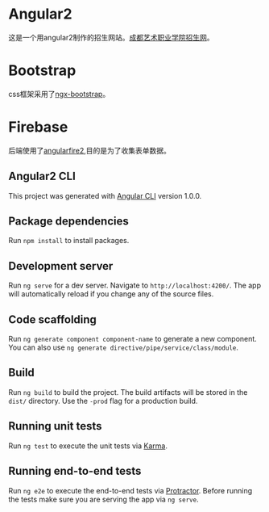 # Angular2 

这是一个用angular2制作的招生网站。[成都艺术职业学院招生网](http://www.cdartprozs.com/)。

# Bootstrap

css框架采用了[ngx-bootstrap](https://github.com/valor-software/ngx-bootstrap)。

# Firebase

后端使用了[angularfire2](https://github.com/angular/angularfire2),目的是为了收集表单数据。

## Angular2 CLI

This project was generated with [Angular CLI](https://github.com/angular/angular-cli) version 1.0.0.

## Package dependencies

Run `npm install` to install packages.

## Development server

Run `ng serve` for a dev server. Navigate to `http://localhost:4200/`. The app will automatically reload if you change any of the source files.

## Code scaffolding

Run `ng generate component component-name` to generate a new component. You can also use `ng generate directive/pipe/service/class/module`.

## Build

Run `ng build` to build the project. The build artifacts will be stored in the `dist/` directory. Use the `-prod` flag for a production build.

## Running unit tests

Run `ng test` to execute the unit tests via [Karma](https://karma-runner.github.io).

## Running end-to-end tests

Run `ng e2e` to execute the end-to-end tests via [Protractor](http://www.protractortest.org/).
Before running the tests make sure you are serving the app via `ng serve`.


